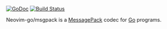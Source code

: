 [![GoDoc](https://godoc.org/github.com/neovim-go/msgpack?status.svg)](https://godoc.org/github.com/neovim-go/msgpack)
[![Build Status](https://travis-ci.org/neovim-go/msgpack.svg?branch=master)](https://travis-ci.org/neovim-go/msgpack)

Neovim-go/msgpack is a [MessagePack](http://msgpack.org/index.html) codec for [Go](https://golang.org/) programs.
